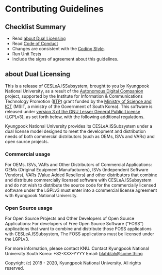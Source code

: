 # Contributing Guidelines

## Checklist Summary

- Read [about Dual Licensing](#about-dual-licensing)
- Read [Code of Conduct](https://github.com/Katinor/CESLeA_readme_template/blob/master/CODE_OF_CONDUCT.md)
- Changes are consistent with the [Coding Style](https://www.python.org/dev/peps/pep-0008/). <!--- You can use another coding style. just write below as additional paragraph-->
- Run Unit Tests
- Include the signs of agreement about this guidelines.

## about Dual Licensing
This is a release of CESLeA.ISSubsystem, brought to you by Kyungpook National University, as a result of the [Autonomous Digital Companion] project, supported by the Institute for Information & Communications Technology Promotion ([IITP]) grant funded by the [Ministry of Science and ICT] (MSIT, a ministry of the Government of South Korea). This software is released under [version 3 of the GNU Lesser General Public License] (LGPLv3), as set forth below, with the following additional regulations.

Kyungpook National University provides its CESLeA.ISSubsystem under a dual license model designed to meet the development and distribution needs of both commercial distributors (such as OEMs, ISVs and VARs) and open source projects.

### Commercial usage
For OEMs. ISVs, VARs and Other Distributors of Commercial Applications:
OEMs (Original Equipment Manufacturers), ISVs (Independent Software Vendors), VARs (Value Added Resellers) and other distributors that combine and distribute commercially licensed software with CESLeA.ISSubsystem and do not wish to distribute the source code for the commercially licensed software under the LGPLv3 must enter into a commercial license agreement with Kyungpook National University.

### Open Source usage
For Open Source Projects and Other Developers of Open Source Applications:
For developers of Free Open Source Software ("FOSS") applications that want to combine and distribute those FOSS applications with CESLeA.ISSubsystem, 
The FOSS applications must be licensed under the LGPLv3.

For more information, please contact KNU.
Contact Kyungpook National University
South Korea: +82-XXX-YYYY
Email: blahblah@some.thing

Copyright (c) 2018 - 2020, Kyungpook National University. All rights reserved.

<!---
Here is for making links. if you used [blahblah] above this section, Here you can make them hypertext.
You need to change the destination of each urls to your own repository.
-->
[Autonomous Digital Companion]: http://aicompanion.or.kr/
[Ministry of Science and ICT]: https://www.msit.go.kr/
[IITP]: https://www.iitp.kr/
[version 3 of the GNU Lesser General Public License]: https://github.com/Ckst123/CESLeA/blob/dev/LICENSE